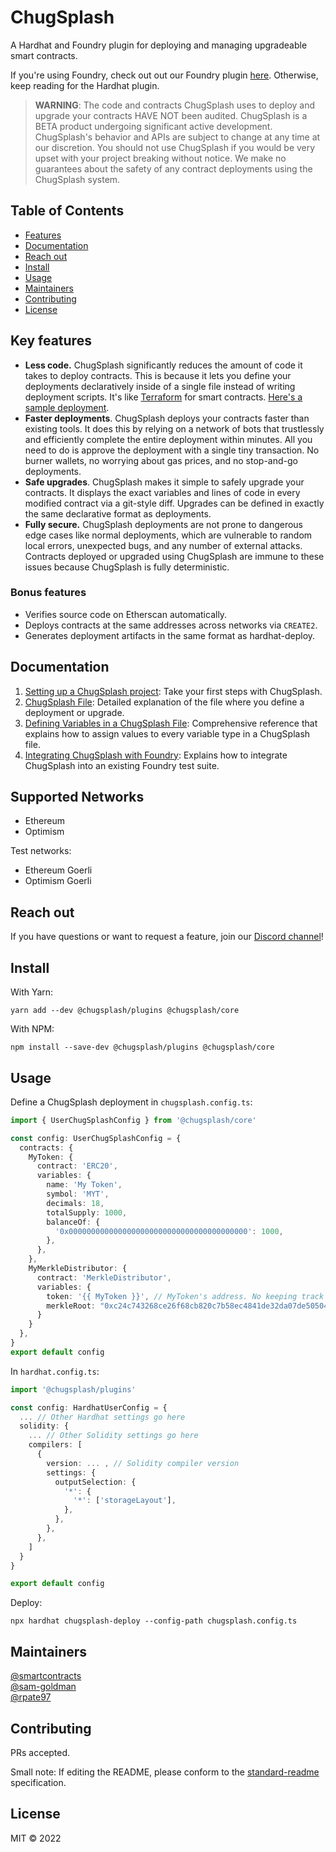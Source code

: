 # ChugSplash

A Hardhat and Foundry plugin for deploying and managing upgradeable smart contracts.

If you're using Foundry, check out out our Foundry plugin [here](https://github.com/chugsplash/chugsplash-foundry). Otherwise, keep reading for the Hardhat plugin.

> **WARNING**: The code and contracts ChugSplash uses to deploy and upgrade your contracts HAVE NOT been audited. ChugSplash is a BETA product undergoing significant active development. ChugSplash's behavior and APIs are subject to change at any time at our discretion. You should not use ChugSplash if you would be very upset with your project breaking without notice. We make no guarantees about the safety of any contract deployments using the ChugSplash system.

## Table of Contents

- [Features](#key-features)
- [Documentation](#documentation)
- [Reach out](#reach-out)
- [Install](#install)
- [Usage](#usage)
- [Maintainers](#maintainers)
- [Contributing](#contributing)
- [License](#license)

## Key features

* **Less code.** ChugSplash significantly reduces the amount of code it takes to deploy contracts. This is because it lets you define your deployments declaratively inside of a single file instead of writing deployment scripts. It's like [Terraform](https://www.terraform.io/) for smart contracts. [Here's a sample deployment](#usage).
* **Faster deployments**. ChugSplash deploys your contracts faster than existing tools. It does this by relying on a network of bots that trustlessly and efficiently complete the entire deployment within minutes. All you need to do is approve the deployment with a single tiny transaction. No burner wallets, no worrying about gas prices, and no stop-and-go deployments.
* **Safe upgrades**. ChugSplash makes it simple to safely upgrade your contracts. It displays the exact variables and lines of code in every modified contract via a git-style diff. Upgrades can be defined in exactly the same declarative format as deployments.
* **Fully secure.** ChugSplash deployments are not prone to dangerous edge cases like normal deployments, which are vulnerable to random local errors, unexpected bugs, and any number of external attacks. Contracts deployed or upgraded using ChugSplash are immune to these issues because ChugSplash is fully deterministic.

### Bonus features

* Verifies source code on Etherscan automatically.
* Deploys contracts at the same addresses across networks via `CREATE2`.
* Generates deployment artifacts in the same format as hardhat-deploy.

## Documentation

1. [Setting up a ChugSplash project](https://github.com/chugsplash/chugsplash/blob/develop/docs/setup-project.md): Take your first steps with ChugSplash.
2. [ChugSplash File](https://github.com/chugsplash/chugsplash/blob/develop/docs/chugsplash-file.md): Detailed explanation of the file where you define a deployment or upgrade.
3. [Defining Variables in a ChugSplash File](https://github.com/chugsplash/chugsplash/blob/develop/docs/variables.md): Comprehensive reference that explains how to assign values to every variable type in a ChugSplash file.
4. [Integrating ChugSplash with Foundry](https://github.com/chugsplash/chugsplash/blob/develop/docs/foundry.md): Explains how to integrate ChugSplash into an existing Foundry test suite.

## Supported Networks

* Ethereum
* Optimism

Test networks:
* Ethereum Goerli
* Optimism Goerli

## Reach out

If you have questions or want to request a feature, join our [Discord channel](https://discord.com/invite/CqUPhgRrxq)!

## Install

With Yarn:
```
yarn add --dev @chugsplash/plugins @chugsplash/core
```

With NPM:
```
npm install --save-dev @chugsplash/plugins @chugsplash/core
```

## Usage

Define a ChugSplash deployment in `chugsplash.config.ts`:
```ts
import { UserChugSplashConfig } from '@chugsplash/core'

const config: UserChugSplashConfig = {
  contracts: {
    MyToken: {
      contract: 'ERC20',
      variables: {
        name: 'My Token',
        symbol: 'MYT',
        decimals: 18,
        totalSupply: 1000,
        balanceOf: {
          '0x0000000000000000000000000000000000000000': 1000,
        },
      },
    },
    MyMerkleDistributor: {
      contract: 'MerkleDistributor',
      variables: {
        token: '{{ MyToken }}', // MyToken's address. No keeping track of dependencies!
        merkleRoot: "0xc24c743268ce26f68cb820c7b58ec4841de32da07de505049b09405e0372cc41"
      }
    }
  },
}
export default config
```

In `hardhat.config.ts`:
```ts
import '@chugsplash/plugins'

const config: HardhatUserConfig = {
  ... // Other Hardhat settings go here
  solidity: {
    ... // Other Solidity settings go here
    compilers: [
      {
        version: ... , // Solidity compiler version
        settings: {
          outputSelection: {
            '*': {
              '*': ['storageLayout'],
            },
          },
        },
      },
    ]
  }
}

export default config
```

Deploy:
```
npx hardhat chugsplash-deploy --config-path chugsplash.config.ts
```

## Maintainers

[@smartcontracts](https://github.com/smartcontracts)\
[@sam-goldman](https://github.com/sam-goldman)\
[@rpate97](https://github.com/RPate97)

## Contributing

PRs accepted.

Small note: If editing the README, please conform to the [standard-readme](https://github.com/RichardLitt/standard-readme) specification.

## License

MIT © 2022
